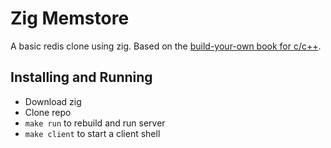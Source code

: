 # Zig Memstore

A basic redis clone using zig. Based on the [build-your-own book
for c/c++](https://build-your-own.org/redis).

## Installing and Running

- Download zig
- Clone repo
- `make run` to rebuild and run server
- `make client` to start a client shell
